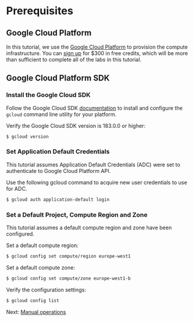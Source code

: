 # Prerequisites

## Google Cloud Platform

In this tutorial, we use the [Google Cloud Platform](https://cloud.google.com/) to provision the compute infrastructure. You can [sign up](https://cloud.google.com/free/) for $300 in free credits, which will be more than sufficient to complete all of the labs in this tutorial. 


## Google Cloud Platform SDK

### Install the Google Cloud SDK

Follow the Google Cloud SDK [documentation](https://cloud.google.com/sdk/) to install and configure the `gcloud` command line utility for your platform.

Verify the Google Cloud SDK version is 183.0.0 or higher:

```bash
$ gcloud version
```

### Set Application Default Credentials

This tutorial assumes Application Default Credentials (ADC) were set to authenticate to Google Cloud Platform API.

Use the following gcloud command to acquire new user credentials to use for ADC.

```bash
$ gcloud auth application-default login
```

### Set a Default Project, Compute Region and Zone

This tutorial assumes a default compute region and zone have been configured.

Set a default compute region:

```bash
$ gcloud config set compute/region europe-west1
```

Set a default compute zone:  

```bash
$ gcloud config set compute/zone europe-west1-b
```

Verify the configuration settings:

```bash
$ gcloud config list
```

Next: [Manual operations](02-manual-operations.md)